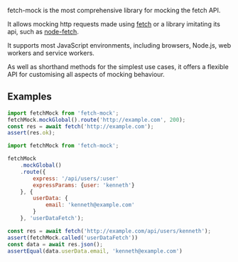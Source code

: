---
---

fetch-mock is the most comprehensive library for mocking the fetch API.

It allows mocking http requests made using [fetch](https://fetch.spec.whatwg.org/) or a library imitating its api, such as [node-fetch](https://www.npmjs.com/package/node-fetch).

It supports most JavaScript environments, including browsers, Node.js, web workers and service workers.

As well as shorthand methods for the simplest use cases, it offers a flexible API for customising all aspects of mocking behaviour.

## Examples

```js
import fetchMock from 'fetch-mock';
fetchMock.mockGlobal().route('http://example.com', 200);
const res = await fetch('http://example.com');
assert(res.ok);
```

```js
import fetchMock from 'fetch-mock';

fetchMock
	.mockGlobal()
	.route({
		express: '/api/users/:user'
		expressParams: {user: 'kenneth'}
	}, {
		userData: {
			email: 'kenneth@example.com'
		}
	}, 'userDataFetch');

const res = await fetch('http://example.com/api/users/kenneth');
assert(fetchMock.called('userDataFetch'))
const data = await res.json();
assertEqual(data.userData.email, 'kenneth@example.com')

```
